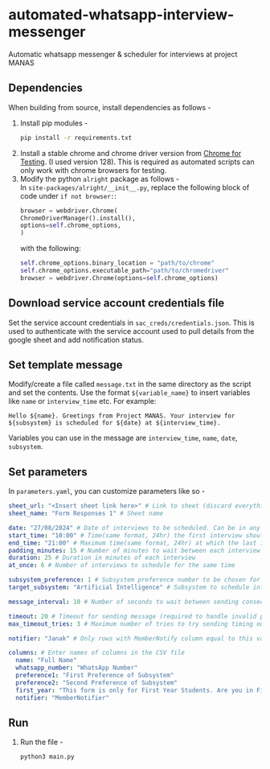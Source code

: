 # automated-whatsapp-interview-messenger
Automatic whatsapp messenger & scheduler for interviews at project MANAS

## Dependencies 
When building from source, install dependencies as follows -
1. Install pip modules - 
    ```bash
    pip install -r requirements.txt
    ```
2. Install a stable chrome and chrome driver version from [Chrome for Testing](https://googlechromelabs.github.io/chrome-for-testing/). (I used version 128). This is required as automated scripts can only work with chrome browsers for testing.
3. Modify the python `alright` package as follows - 
    \
    In `site-packages/alright/__init__.py`, replace the following block of code under ``if not browser:``:
    ```python    
    browser = webdriver.Chrome(
    ChromeDriverManager().install(),
    options=self.chrome_options,
    )
    ```
    with the following:
    ```python
    self.chrome_options.binary_location = "path/to/chrome"
    self.chrome_options.executable_path="path/to/chromedriver"
    browser = webdriver.Chrome(options=self.chrome_options)
    ```
## Download service account credentials file
Set the service account credentials in ``sac_creds/credentials.json``. This is used to authenticate with the service account used to pull details from the google sheet and add notification status.

## Set template message
Modify/create a file called `message.txt` in the same directory as the script and set the contents. Use the format ``${variable_name}`` to insert variables like ``name`` or ``interview_time`` etc. For example:
```
Hello ${name}. Greetings from Project MANAS. Your interview for ${subsystem} is scheduled for ${date} at ${interview_time}.
```
Variables you can use in the message are ``interview_time``, ``name``, ``date``, ``subsystem``.

## Set parameters
In `parameters.yaml`, you can customize parameters like so - 
```yaml
sheet_url: "<Insert sheet link here>" # Link to sheet (discard everything after the id i.e. from '/edit')
sheet_name: "Form Responses 1" # Sheet name

date: "27/08/2024" # Date of interviews to be scheduled. Can be in any format
start_time: "10:00" # Time(same format, 24hr) the first interview should start at
end_time: "21:00" # Maximum time(same format, 24hr) at which the last interview should end by
padding_minutes: 15 # Number of minutes to wait between each interview
duration: 25 # Duration in minutes of each interview
at_once: 6 # Number of interviews to schedule for the same time 

subsystem_preference: 1 # Subsystem preference number to be chosen for the interview.
target_subsystem: "Artificial Intelligence" # Subsystem to schedule interviews for. Set empty string("") or null for no restrictions.

message_interval: 10 # Number of seconds to wait between sending consecutive whatsapp messages

timeout: 20 # Timeout for sending message (required to handle invalid phone numbers)
max_timeout_tries: 3 # Maximum number of tries to try sending timing out messages

notifier: "Janak" # Only rows with MemberNotify column equal to this value will be considered (to split sending messages among people)

columns: # Enter names of columns in the CSV file
  name: "Full Name"
  whatsapp_number: "WhatsApp Number"
  preference1: "First Preference of Subsystem"
  preference2: "Second Preference of Subsystem"
  first_year: "This form is only for First Year Students. Are you in First Year?"
  notifier: "MemberNotifier"
```

## Run
1. Run the file - 
    ```bash
    python3 main.py
    ```
